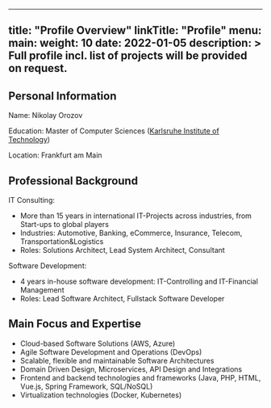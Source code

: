
---
title: "Profile Overview"
linkTitle: "Profile"
menu:
  main:
    weight: 10
date: 2022-01-05
description: >
  Full profile incl. list of projects will be provided on request.
---


## Personal Information
Name: Nikolay Orozov

Education: Master of Computer Sciences ([Karlsruhe Institute of Technology](https://www.informatik.kit.edu/))

Location: Frankfurt am Main

## Professional Background

IT Consulting:
* More than 15 years in international IT-Projects across industries, from Start-ups to global players
* Industries: Automotive, Banking, eCommerce, Insurance, Telecom, Transportation&Logistics
* Roles: Solutions Architect, Lead System Architect, Consultant

Software Development:
* 4 years in-house software development: IT-Controlling and IT-Financial Management
* Roles: Lead Software Architect, Fullstack Software Developer

## Main Focus and Expertise

* Cloud-based Software Solutions (AWS, Azure)
* Agile Software Development and Operations (DevOps)
* Scalable, flexible and maintainable Software Architectures
* Domain Driven Design, Microservices, API Design and Integrations
* Frontend and backend technologies and frameworks (Java, PHP, HTML, Vue.js, Spring Framework, SQL/NoSQL)
* Virtualization technologies (Docker, Kubernetes)
